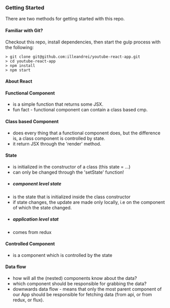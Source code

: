 ### Getting Started

There are two methods for getting started with this repo.

#### Familiar with Git?
Checkout this repo, install dependencies, then start the gulp process with the following:

```
> git clone git@github.com:illeandrei/youtube-react-app.git
> cd youtube-react-app
> npm install
> npm start
```

#### About React

#### Functional Component
- is a simple function that returns some JSX.
- fun fact - functional component can contain a class based cmp.

#### Class based Component
- does every thing that a functional component does, but the difference is, a class
component is controlled by state.
- it return JSX through the 'render' method.

#### State
- is initialized in the constructor of a class (this state = ...)
- can only be changed through the 'setState' function!
- ##### component level state 
- is the state that is initialized inside the class constructor
- if state changes, the update are made only locally, i.e on the component of which the
state changed.
- ##### application level stat 
- comes from redux

#### Controlled Component
- is a component which is controlled by the state

#### Data flow
- how will all the (nested) components know about the data?
- which component should be responsible for grabbing the data?
- downwards data flow - means that only the most parent component of our App
should be responsible for fetching data (from api, or from redux, or flux).
